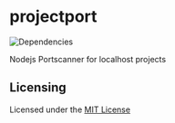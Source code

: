 # projectport

![Dependencies](https://david-dm.org/Raymonzut/projectport.svg)

Nodejs Portscanner for localhost projects

## Licensing

Licensed under the [MIT License](./LICENCE.md)
